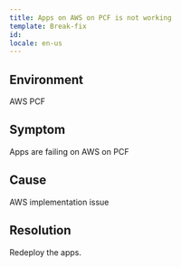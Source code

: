 ```yaml
---
title: Apps on AWS on PCF is not working
template: Break-fix
id:
locale: en-us
---
```


## Environment

AWS 
PCF

## Symptom

Apps are failing on AWS on PCF

## Cause

AWS implementation issue

## Resolution

Redeploy the apps.
